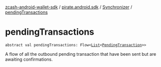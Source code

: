 [zcash-android-wallet-sdk](../../index.md) / [pirate.android.sdk](../index.md) / [Synchronizer](index.md) / [pendingTransactions](./pending-transactions.md)

# pendingTransactions

`abstract val pendingTransactions: Flow<`[`List`](https://kotlinlang.org/api/latest/jvm/stdlib/kotlin.collections/-list/index.html)`<`[`PendingTransaction`](../../pirate.android.sdk.db.entity/-pending-transaction/index.md)`>>`

A flow of all the outbound pending transaction that have been sent but are awaiting
confirmations.

